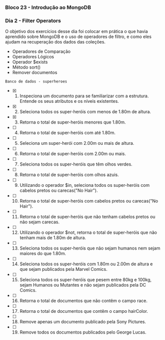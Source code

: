### Bloco 23 - Introdução ao MongoDB
### Dia 2 - Filter Operators

O objetivo dos exercícios desse dia foi colocar em prática o que havia aprendido sobre MongoDB e o uso de operadores de filtro, e como eles ajudam na recuperação dos dados das coleções.

  - Operadores de Comparação
  - Operadores Lógicos
  - Operador $exists
  - Método sort()
  - Remover documentos
  
`Banco de dados - superheroes`

- [x] 1. Inspeciona um documento para se familiarizar com a estrutura. Entende os seus atributos e os níveis existentes.
- [x] 2. Seleciona todos os super-heróis com menos de 1.80m de altura.
- [x] 3. Retorna o total de super-heróis menores que 1.80m.
- [ ] 4. Retorna o total de super-heróis com até 1.80m.
- [ ] 5. Seleciona um super-herói com 2.00m ou mais de altura.
- [ ] 6. Retorna o total de super-heróis com 2.00m ou mais.
- [ ] 7. Seleciona todos os super-heróis que têm olhos verdes.
- [ ] 8. Retorna o total de super-heróis com olhos azuis.
- [ ] 9. Utilizando o operador $in, seleciona todos os super-heróis com cabelos pretos ou carecas("No Hair").
- [ ] 10. Retorna o total de super-heróis com cabelos pretos ou carecas("No Hair").
- [ ] 11. Retorna o total de super-heróis que não tenham cabelos pretos ou não sejam carecas.
- [ ] 12. Utilizando o operador $not, retorna o total de super-heróis que não tenham mais de 1.80m de altura.
- [ ] 13. Seleciona todos os super-heróis que não sejam humanos nem sejam maiores do que 1.80m.
- [ ] 14. Seleciona todos os super-heróis com 1.80m ou 2.00m de altura e que sejam publicados pela Marvel Comics.
- [ ] 15. Seleciona todos os super-heróis que pesem entre 80kg e 100kg, sejam Humanos ou Mutantes e não sejam publicados pela DC Comics.
- [ ] 16. Retorna o total de documentos que não contêm o campo race.
- [ ] 17. Retorna o total de documentos que contêm o campo hairColor.
- [ ] 18. Remove apenas um documento publicado pela Sony Pictures.
- [ ] 19. Remove todos os documentos publicados pelo George Lucas.

